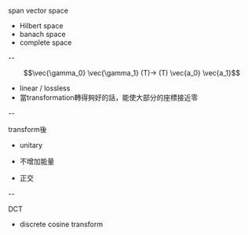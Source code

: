 span vector space

* Hilbert space
* banach space
* complete space

--

$$\vec{\gamma_0} \vec{\gamma_1} (T)-> (T) \vec{a_0} \vec{a_1}$$

* linear / lossless
* 當transformation轉得夠好的話，能使大部分的座標接近零

--

transform後

* unitary

* 不增加能量

* 正交

--

DCT

* discrete cosine transform



